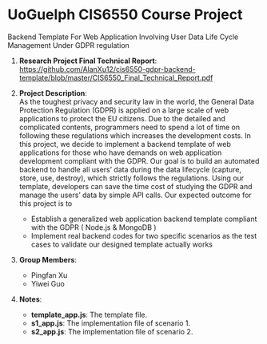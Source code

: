 # UoGuelph CIS6550 Course Project

Backend Template For Web Application Involving User Data Life Cycle Management Under GDPR regulation

1. __Research Project Final Technical Report__:   
https://github.com/AlanXu12/cis6550-gdpr-backend-template/blob/master/CIS6550_Final_Technical_Report.pdf

2. __Project Description__:  
As the toughest privacy and security law in the world, the General Data Protection Regulation (GDPR) is applied on a large scale of web applications to protect the EU citizens. Due to the detailed and complicated contents, programmers need to spend a lot of time on following these regulations which increases the development costs. In this project, we decide to implement a backend template of web applications for those who have demands on web application development compliant with the GDPR. Our goal is to build an automated backend to handle all users’ data during the data lifecycle (capture, store, use, destroy), which strictly follows the regulations. Using our template, developers can save the time cost of studying the GDPR and manage the users’ data by simple API calls.
Our expected outcome for this project is to
   * Establish a generalized web application backend template compliant with the GDPR ( Node.js & MongoDB )
   * Implement real backend codes for two specific scenarios as the test cases to validate our designed template actually works

3. __Group Members__:
   * Pingfan Xu
   * Yiwei Guo

4. __Notes__:
   * __template_app.js__: The template file.
   * __s1_app.js__: The implementation file of scenario 1.
   * __s2_app.js__: The implementation file of scenario 2.
